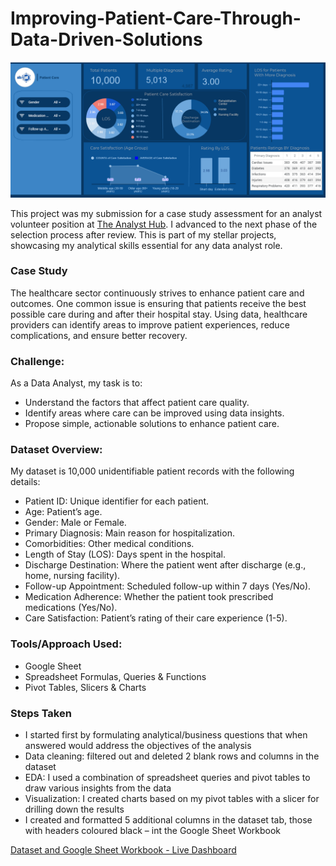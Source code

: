 # Improving-Patient-Care-Through-Data-Driven-Solutions
![Improving-Patient-Care-Through-Data-Driven-Solutions](patient%20care.png)

This project was my submission for a case study assessment for an analyst volunteer position at [The Analyst Hub](https://www.linkedin.com/company/theanalysthub/posts/?feedView=all). I advanced to the next phase of the selection process after review.  This is part of my stellar projects, showcasing my analytical skills essential for any data analyst role.

### Case Study
The healthcare sector continuously strives to enhance patient care and outcomes. One common issue is ensuring that patients receive the best possible care during and after their hospital stay. Using data, healthcare providers can identify areas to improve patient experiences, reduce complications, and ensure better recovery.

### Challenge:
As a Data Analyst, my task is to:

* Understand the factors that affect patient care quality.
* Identify areas where care can be improved using data insights.
* Propose simple, actionable solutions to enhance patient care.
 
### Dataset Overview:
My dataset is 10,000 unidentifiable patient records with the following details:

* Patient ID: Unique identifier for each patient.
* Age: Patient’s age.
* Gender: Male or Female.
* Primary Diagnosis: Main reason for hospitalization.
* Comorbidities: Other medical conditions.
* Length of Stay (LOS): Days spent in the hospital.
* Discharge Destination: Where the patient went after discharge (e.g., home, nursing facility).
* Follow-up Appointment: Scheduled follow-up within 7 days (Yes/No).
* Medication Adherence: Whether the patient took prescribed medications (Yes/No).
* Care Satisfaction: Patient’s rating of their care experience (1-5).

### Tools/Approach Used:
* Google Sheet
* Spreadsheet Formulas, Queries & Functions
* Pivot Tables, Slicers & Charts

### Steps Taken
* I started first by formulating analytical/business questions that when answered would address the objectives of the analysis
* Data cleaning: filtered out and deleted 2 blank rows and columns in the dataset
* EDA: I used a combination of spreadsheet queries and pivot tables to draw various insights from the data
* Visualization: I created charts based on my pivot tables with a slicer for drilling down the results
* I created and formatted 5 additional columns in the dataset tab, those with headers coloured black – int the Google Sheet Workbook

[Dataset and Google Sheet Workbook - Live Dashboard](https://docs.google.com/spreadsheets/d/17XY4x6cvruQ_Bz6ofeK2bfIW6Q_SPm2lgvxos_rl0Zs/edit?gid=594884892#gid=594884892)
